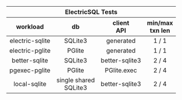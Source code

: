 <table style="text-align: center">
    <thead >
        <tr >
            <th  style="text-align: center" colspan="4">ElectricSQL Tests</th>
        </tr>
        <tr>
            <th style="text-align: center">workload</th>
            <th style="text-align: center">db</th>
            <th style="text-align: center">client<br />API</th>
            <th style="text-align: center">min/max<br />txn len</th>
        </tr>
    </thead>
    <tbody>
        <tr>
            <td>electric-sqlite</td>
            <td>SQLite3</td>
            <td>generated</td>
            <td>1 / 1</td>
        </tr>
        <tr>
            <td>electric-pglite</td>
            <td>PGlite</td>
            <td>generated</td>
            <td>1 / 1</td>
        </tr>
        <tr>
            <td>better-sqlite</td>
            <td>SQLite3</td>
            <td>better-sqlite3</td>
            <td>2 / 4</td>
        </tr>
        <tr>
            <td>pgexec-pglite</td>
            <td>PGlite</td>
            <td>PGlite.exec</td>
            <td>2 / 4</td>
        </tr>
        <tr>
            <td>local-sqlite</td>
            <td>single shared<br />SQLite3</td>
            <td>better-sqlite3</td>
            <td>2 / 4</td>
        </tr>
    </tbody>
</table>